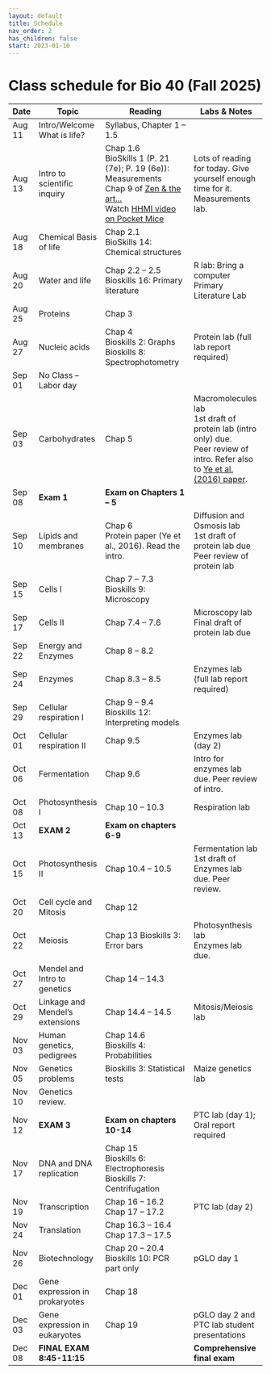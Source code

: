 ```yaml
---
layout: default
title: Schedule
nav_order: 2
has_children: false
start: 2023-01-10
---
```


# Class schedule for Bio 40 (Fall 2025)

<style>
@media print{
  @page {
    size: 8.5in 11in;
    margin-left: 0in;
    margin-right: 0in;
    margin-top: 0.25in;
    margin-bottom: 0.25in;
    padding: 0in;
    border: 0in;
  }
body {
  margin-left: 0in;
  margin-right: 0in;
  margin-top: 0.25in;
  margin-bottom: 0.25in;
  padding: 0in;
  border: 0in;
}

table td {
  font-size: 8pt;
  padding: 0pt 2pt 0pt 2pt;
}
table {
  table-layout: fixed;
  width: 100%;
  page-break-before: avoid;
}
}
table th:first-of-type {
    width: 10%;
}
table th:nth-of-type(2) {
    width: 20%;
}
table th:nth-of-type(3) {
    width: 40%;
}
table th:nth-of-type(4) {
    width: 30%;
}
</style>

| Date | Topic | Reading | Labs & Notes |
|---|---|---|---|
| Aug 11 | Intro/Welcome What is life? | Syllabus, Chapter 1 – 1.5 |  |
| Aug 13 | Intro to scientific inquiry | Chap 1.6<br> BioSkills 1 (P. 21 (7e); P. 19 (6e)): Measurements<br> Chap 9 of [Zen & the art...]({{site.url}}/b40/assets/ch01/ZenAndTheArt_embedded.pdf)<br> Watch [HHMI video on Pocket Mice](https://www.biointeractive.org/classroom-resources/making-fittest-natural-selection-and-adaptation) | Lots of reading for today. Give yourself enough time for it.<br>Measurements lab. |
| Aug 18 | Chemical Basis of life | Chap 2.1<br> BioSkills 14: Chemical structures |  |
| Aug 20 | Water and life | Chap 2.2 – 2.5<br> Bioskills 16: Primary literature | R lab: Bring a computer<br> Primary Literature Lab |
| Aug 25 | Proteins | Chap 3 |  |
| Aug 27 | Nucleic acids | Chap 4<br> Bioskills 2: Graphs<br> Bioskills 8: Spectrophotometry | Protein lab (full lab report required) |
| Sep 01 | No Class – Labor day |  |  |
| Sep 03 | Carbohydrates | Chap 5 | Macromolecules lab<br> 1st draft of protein lab (intro only) due.<br> Peer review of intro. Refer also to [Ye et al. (2016) paper]({{site.url}}/b40/assets/labs/Ye_etal_Heating_Proteins.pdf).  |
| Sep 08 | **Exam 1** | **Exam on Chapters 1 – 5** |  |
| Sep 10 | Lipids and membranes | Chap 6<br> Protein paper (Ye et al., 2016). Read the intro. | Diffusion and Osmosis lab<br> 1st draft of protein lab due<br> Peer review of protein lab |
| Sep 15 | Cells I | Chap 7 – 7.3<br> Bioskills 9: Microscopy |  |
| Sep 17 | Cells II | Chap 7.4 – 7.6 | Microscopy lab<br> Final draft of protein lab due |
| Sep 22 | Energy and Enzymes | Chap 8 – 8.2 |  |
| Sep 24 | Enzymes | Chap 8.3 – 8.5 | Enzymes lab (full lab report required) |
| Sep 29 | Cellular respiration I | Chap 9 – 9.4<br> Bioskills 12: Interpreting models |  |
| Oct 01 | Cellular respiration II | Chap 9.5 | Enzymes lab (day 2) |
| Oct 06 | Fermentation | Chap 9.6 | Intro for enzymes lab due. Peer review of intro. |
| Oct 08 | Photosynthesis I | Chap 10 – 10.3 | Respiration lab |
| Oct 13 | **EXAM 2** | **Exam on chapters 6-9** |  |
| Oct 15 | Photosynthesis II | Chap 10.4 – 10.5 | Fermentation lab<br> 1st draft of Enzymes lab due. Peer review. |
| Oct 20 | Cell cycle and Mitosis | Chap 12 |  |
| Oct 22 | Meiosis | Chap 13 Bioskills 3: Error bars | Photosynthesis lab<br> Enzymes lab due. |
| Oct 27 | Mendel and Intro to genetics | Chap 14 – 14.3 |  |
| Oct 29 | Linkage and Mendel’s extensions | Chap 14.4 – 14.5 | Mitosis/Meiosis lab |
| Nov 03 | Human genetics, pedigrees | Chap 14.6<br> Bioskills 4: Probabilities<br> |  |
| Nov 05 | Genetics problems | Bioskills 3: Statistical tests | Maize genetics lab |
| Nov 10 | Genetics review. |  |  |
| Nov 12 | **EXAM 3** | **Exam on chapters 10-14** | PTC lab (day 1); Oral report required |
| Nov 17 | DNA and DNA replication | Chap 15<br> Bioskills 6: Electrophoresis<br> Bioskills 7: Centrifugation |  |
| Nov 19 | Transcription | Chap 16 – 16.2<br> Chap 17 – 17.2 | PTC lab (day 2) |
| Nov 24 | Translation | Chap 16.3 – 16.4<br> Chap 17.3 – 17.5 |  |
| Nov 26 | Biotechnology | Chap 20 – 20.4<br> Bioskills 10: PCR part only | pGLO day 1 |
| Dec 01 | Gene expression in prokaryotes | Chap 18 |  |
| Dec 03 | Gene expression in eukaryotes | Chap 19 | pGLO day 2 and PTC lab student presentations |
| Dec 08 | **FINAL EXAM** **8:45-11:15** |  | **Comprehensive final exam** |
